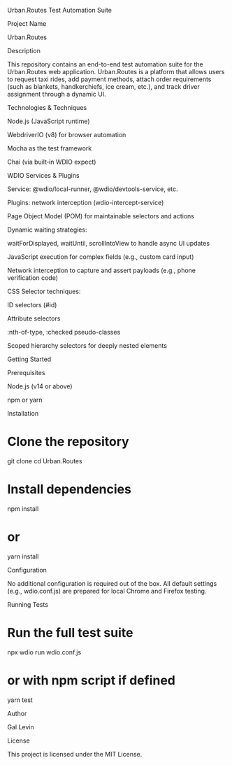 Urban.Routes Test Automation Suite

Project Name

Urban.Routes

Description

This repository contains an end-to-end test automation suite for the Urban.Routes web application. Urban.Routes is a platform that allows users to request taxi rides, add payment methods, attach order requirements (such as blankets, handkerchiefs, ice cream, etc.), and track driver assignment through a dynamic UI.

Technologies & Techniques

Node.js (JavaScript runtime)

WebdriverIO (v8) for browser automation

Mocha as the test framework

Chai (via built‑in WDIO expect)

WDIO Services & Plugins

Service: @wdio/local-runner, @wdio/devtools-service, etc.

Plugins: network interception (wdio-intercept-service)

Page Object Model (POM) for maintainable selectors and actions

Dynamic waiting strategies:

waitForDisplayed, waitUntil, scrollIntoView to handle async UI updates

JavaScript execution for complex fields (e.g., custom card input)

Network interception to capture and assert payloads (e.g., phone verification code)

CSS Selector techniques:

ID selectors (#id)

Attribute selectors

:nth-of-type, :checked pseudo-classes

Scoped hierarchy selectors for deeply nested elements

Getting Started

Prerequisites

Node.js (v14 or above)

npm or yarn

Installation

# Clone the repository
git clone <repository-url>
cd Urban.Routes

# Install dependencies
npm install
# or
yarn install

Configuration

No additional configuration is required out of the box. All default settings (e.g., wdio.conf.js) are prepared for local Chrome and Firefox testing.

Running Tests

# Run the full test suite
npx wdio run wdio.conf.js
# or with npm script if defined
yarn test

Author

Gal Levin

License

This project is licensed under the MIT License.


